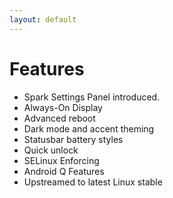 ```yaml
---
layout: default
---
```


# Features

*   Spark Settings Panel introduced.
*   Always-On Display
*   Advanced reboot
*   Dark mode and accent theming
*   Statusbar battery styles
*   Quick unlock
*   SELinux Enforcing
*   Android Q Features
*   Upstreamed to latest Linux stable
